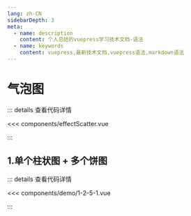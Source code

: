 ```yaml
---
lang: zh-CN
sidebarDepth: 3
meta:
  - name: description
    content: 个人总结的vuepress学习技术文档-语法
  - name: keywords
    content: vuepress,最新技术文档,vuepress语法,markdown语法
---
```


# 气泡图

::: details 查看代码详情

<<< components/effectScatter.vue

:::

## 1.单个柱状图 + 多个饼图

  <Container url="/resume/demo/?type=echarts&name=1-2-5-1.vue" />

::: details 查看代码详情

<<< components/demo/1-2-5-1.vue

:::
